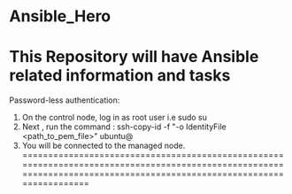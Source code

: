 # Ansible_Hero
This Repository will have Ansible related information and tasks
======================================================================================================================================================================
Password-less authentication:
1. On the control node, log in as root user i.e sudo su
2. Next , run the command : ssh-copy-id -f "-o IdentityFile <path_to_pem_file>" ubuntu@<ip-address-managed-node>
3. You will be connected to the managed node.
======================================================================================================================================================================


